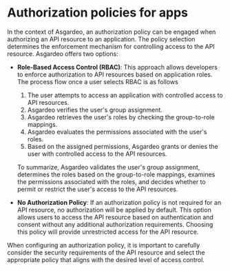 # Authorization policies for apps

In the context of Asgardeo, an authorization policy can be engaged when authorizing an API resource to an application. The policy selection determines the enforcement mechanism for controlling access to the API resource. Asgardeo offers two options:

- **Role-Based Access Control (RBAC)**: This approach allows developers to enforce authorization to API resources based on application roles. The process flow once a user selects RBAC is as follows

    1. The user attempts to access an application with controlled access to API resources.
    2. Asgardeo verifies the user's group assignment.
    3. Asgardeo retrieves the user's roles by checking the group-to-role mappings.
    4. Asgardeo evaluates the permissions associated with the user's roles.
    5. Based on the assigned permissions, Asgardeo grants or denies the user with controlled access to the API resources.

    To summarize, Asgardeo validates the user's group assignment, determines the roles based on the group-to-role mappings, examines the permissions associated with the roles, and decides whether to permit or restrict the user's access to the API resources.

- **No Authorization Policy**: If an authorization policy is not required for an API resource, no authorization will be applied by default. This option allows users to access the API resource based on authentication and consent without any additional authorization requirements. Choosing this policy will provide unrestricted access for the API resource.

When configuring an authorization policy, it is important to carefully consider the security requirements of the API resource and select the appropriate policy that aligns with the desired level of access control.
